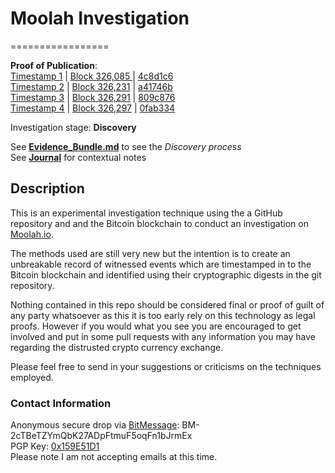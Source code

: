 # Moolah Investigation
=================

**Proof of Publication**:   
[Timestamp 1](http://www.cryptograffiti.info/?txnr=1250) | [Block 326,085 ](https://blockchain.info/tx/99f69853864d771c792695585b9cf2056069073113a22261f408cc6cb1f197a3) | [4c8d1c6](https://github.com/MrChrisJ/20141019-Moolah-Investigation/commit/4c8d1c606b548f7da15f19ed180e1a38c9a91e63)  
[Timestamp 2](http://www.cryptograffiti.info/?txnr=1255) | [Block 326,231](https://blockchain.info/tx/d799a9b08e154baefa2f2f4aaa8840efeb2b0555c0cd9fc0b2d4678866454c10) | [a41746b](https://github.com/MrChrisJ/20141019-Moolah-Investigation/commit/a41746bf9d40300f515ad39c6c13d0f7661ead5f)    
[Timestamp 3](http://www.cryptograffiti.info/?txnr=1256) | [Block 326,291](https://blockchain.info/tx/2a6c72d5e6c8cda674ed0710268073735292a65b2adccfd5b87c3371d4cfe5b2) | [809c876](https://github.com/MrChrisJ/20141019-Moolah-Investigation/commit/809c87631bf8b3ca1bb32556f07c6284fb16d365)  
[Timestamp 4](http://www.cryptograffiti.info/?txnr=1257) | [Block 326,297](https://blockchain.info/tx/60b4c67ea20a2ff72aa3c113d597764dc7ee8899368a7af616413b15d6ddca1a) | [0fab334](https://github.com/MrChrisJ/20141019-Moolah-Investigation/commit/0fab334b10cd1bd5441586f5fbe16fe8345dd037)  

Investigation stage: **Discovery**

See [**Evidence_Bundle.md**](https://github.com/MrChrisJ/20141019-Moolah-Investigation/blob/master/Evidence_Bundle.md) to see the *Discovery process*  
See [**Journal**](https://github.com/MrChrisJ/20141019-Moolah-Investigation/tree/master/Journal) for contextual notes  

## Description

This is an experimental investigation technique using the a GitHub repository and and the Bitcoin blockchain to conduct an investigation on [Moolah.io](https://moolah.io/).  

The methods used are still very new but the intention is to create an unbreakable record of witnessed events which are timestamped in to the Bitcoin blockchain and identified using their cryptographic digests in the git repository.  

Nothing contained in this repo should be considered final or proof of guilt of any party whatsoever as this it is too early rely on this technology as legal proofs. However if you would what you see you are encouraged to get involved and put in some pull requests with any information you may have regarding the distrusted crypto currency exchange.  

Please feel free to send in your suggestions or criticisms on the techniques employed.  

### Contact Information
Anonymous secure drop via [BitMessage](https://bitmessage.org/wiki/Main_Page): BM-2cTBeTZYmQbK27ADpFtmuF5oqFn1bJrmEx   
PGP Key: [0x159E51D1](https://keybase.io/chrisellis)  
Please note I am not accepting emails at this time.




